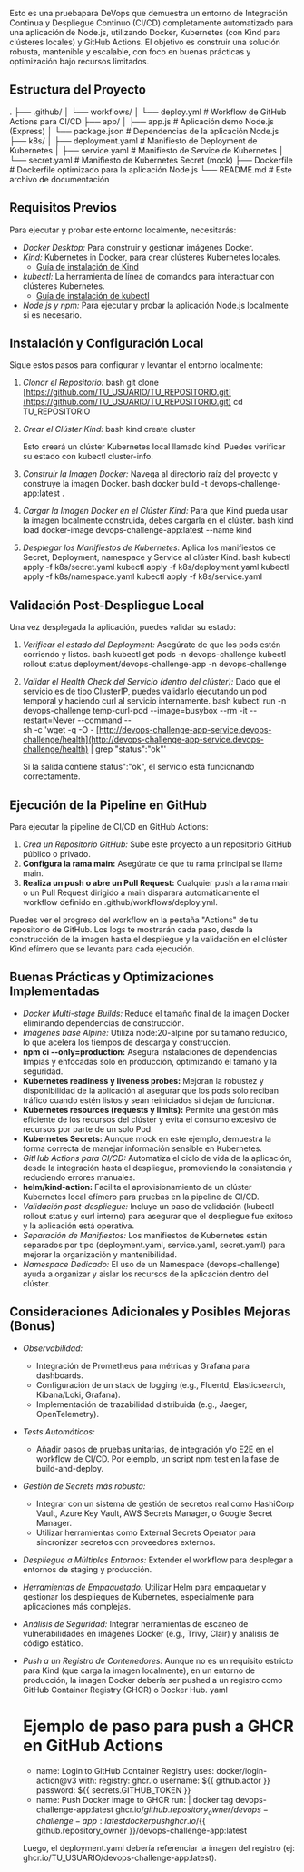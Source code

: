 Esto es una pruebapara DeVops que demuestra un entorno de Integración Continua y Despliegue Continuo (CI/CD) completamente automatizado para una aplicación de Node.js, utilizando Docker, Kubernetes (con Kind para clústeres locales) y GitHub Actions. El objetivo es construir una solución robusta, mantenible y escalable, con foco en buenas prácticas y optimización bajo recursos limitados.

## Estructura del Proyecto


.
├── .github/
│   └── workflows/
│       └── deploy.yml      # Workflow de GitHub Actions para CI/CD
├── app/
│   ├── app.js              # Aplicación demo Node.js (Express)
│   └── package.json        # Dependencias de la aplicación Node.js
├── k8s/
│   ├── deployment.yaml     # Manifiesto de Deployment de Kubernetes
│   ├── service.yaml        # Manifiesto de Service de Kubernetes
│   └── secret.yaml         # Manifiesto de Kubernetes Secret (mock)
├── Dockerfile              # Dockerfile optimizado para la aplicación Node.js
└── README.md               # Este archivo de documentación

## Requisitos Previos

Para ejecutar y probar este entorno localmente, necesitarás:

* *Docker Desktop:* Para construir y gestionar imágenes Docker.
* *Kind:* Kubernetes in Docker, para crear clústeres Kubernetes locales.
    * [Guía de instalación de Kind](https://kind.sigs.k8s.io/docs/user/quick-start/#installation)
* *kubectl:* La herramienta de línea de comandos para interactuar con clústeres Kubernetes.
    * [Guía de instalación de kubectl](https://kubernetes.io/docs/tasks/tools/install-kubectl/)
* *Node.js y npm:* Para ejecutar y probar la aplicación Node.js localmente si es necesario.

## Instalación y Configuración Local

Sigue estos pasos para configurar y levantar el entorno localmente:

1.  *Clonar el Repositorio:*
    bash
    git clone [https://github.com/TU_USUARIO/TU_REPOSITORIO.git](https://github.com/TU_USUARIO/TU_REPOSITORIO.git)
    cd TU_REPOSITORIO
    

2.  *Crear el Clúster Kind:*
    bash
    kind create cluster
    
    Esto creará un clúster Kubernetes local llamado kind. Puedes verificar su estado con kubectl cluster-info.

3.  *Construir la Imagen Docker:*
    Navega al directorio raíz del proyecto y construye la imagen Docker.
    bash
    docker build -t devops-challenge-app:latest .
    

4.  *Cargar la Imagen Docker en el Clúster Kind:*
    Para que Kind pueda usar la imagen localmente construida, debes cargarla en el clúster.
    bash
    kind load docker-image devops-challenge-app:latest --name kind
    

5.  *Desplegar los Manifiestos de Kubernetes:*
    Aplica los manifiestos de Secret, Deployment, namespace y Service al clúster Kind.
    bash
    kubectl apply -f k8s/secret.yaml
    kubectl apply -f k8s/deployment.yaml
    kubectl apply -f k8s/namespace.yaml
    kubectl apply -f k8s/service.yaml

    

## Validación Post-Despliegue Local

Una vez desplegada la aplicación, puedes validar su estado:

1.  *Verificar el estado del Deployment:*
    Asegúrate de que los pods estén corriendo y listos.
    bash
    kubectl get pods -n devops-challenge
    kubectl rollout status deployment/devops-challenge-app -n devops-challenge
    

2.  *Validar el Health Check del Servicio (dentro del clúster):*
    Dado que el servicio es de tipo ClusterIP, puedes validarlo ejecutando un pod temporal y haciendo curl al servicio internamente.
    bash
    kubectl run -n devops-challenge temp-curl-pod --image=busybox --rm -it --restart=Never --command -- \
      sh -c 'wget -q -O - [http://devops-challenge-app-service.devops-challenge/health](http://devops-challenge-app-service.devops-challenge/health) | grep "status\":\"ok"'
    
    Si la salida contiene status":"ok", el servicio está funcionando correctamente.

## Ejecución de la Pipeline en GitHub

Para ejecutar la pipeline de CI/CD en GitHub Actions:

1.  *Crea un Repositorio GitHub:* Sube este proyecto a un repositorio GitHub público o privado.
2.  **Configura la rama main:** Asegúrate de que tu rama principal se llame main.
3.  **Realiza un push o abre un Pull Request:** Cualquier push a la rama main o un Pull Request dirigido a main disparará automáticamente el workflow definido en .github/workflows/deploy.yml.

Puedes ver el progreso del workflow en la pestaña "Actions" de tu repositorio de GitHub. Los logs te mostrarán cada paso, desde la construcción de la imagen hasta el despliegue y la validación en el clúster Kind efímero que se levanta para cada ejecución.

## Buenas Prácticas y Optimizaciones Implementadas

* *Docker Multi-stage Builds:* Reduce el tamaño final de la imagen Docker eliminando dependencias de construcción.
* *Imágenes base Alpine:* Utiliza node:20-alpine por su tamaño reducido, lo que acelera los tiempos de descarga y construcción.
* **npm ci --only=production:** Asegura instalaciones de dependencias limpias y enfocadas solo en producción, optimizando el tamaño y la seguridad.
* **Kubernetes readiness y liveness probes:** Mejoran la robustez y disponibilidad de la aplicación al asegurar que los pods solo reciban tráfico cuando estén listos y sean reiniciados si dejan de funcionar.
* **Kubernetes resources (requests y limits):** Permite una gestión más eficiente de los recursos del clúster y evita el consumo excesivo de recursos por parte de un solo Pod.
* **Kubernetes Secrets:** Aunque mock en este ejemplo, demuestra la forma correcta de manejar información sensible en Kubernetes.
* *GitHub Actions para CI/CD:* Automatiza el ciclo de vida de la aplicación, desde la integración hasta el despliegue, promoviendo la consistencia y reduciendo errores manuales.
* **helm/kind-action:** Facilita el aprovisionamiento de un clúster Kubernetes local efímero para pruebas en la pipeline de CI/CD.
* *Validación post-despliegue:* Incluye un paso de validación (kubectl rollout status y curl interno) para asegurar que el despliegue fue exitoso y la aplicación está operativa.
* *Separación de Manifiestos:* Los manifiestos de Kubernetes están separados por tipo (deployment.yaml, service.yaml, secret.yaml) para mejorar la organización y mantenibilidad.
* *Namespace Dedicado:* El uso de un Namespace (devops-challenge) ayuda a organizar y aislar los recursos de la aplicación dentro del clúster.

## Consideraciones Adicionales y Posibles Mejoras (Bonus)

* *Observabilidad:*
    * Integración de Prometheus para métricas y Grafana para dashboards.
    * Configuración de un stack de logging (e.g., Fluentd, Elasticsearch, Kibana/Loki, Grafana).
    * Implementación de trazabilidad distribuida (e.g., Jaeger, OpenTelemetry).
* *Tests Automáticos:*
    * Añadir pasos de pruebas unitarias, de integración y/o E2E en el workflow de CI/CD. Por ejemplo, un script npm test en la fase de build-and-deploy.
* *Gestión de Secrets más robusta:*
    * Integrar con un sistema de gestión de secretos real como HashiCorp Vault, Azure Key Vault, AWS Secrets Manager, o Google Secret Manager.
    * Utilizar herramientas como External Secrets Operator para sincronizar secretos con proveedores externos.
* *Despliegue a Múltiples Entornos:* Extender el workflow para desplegar a entornos de staging y producción.
* *Herramientas de Empaquetado:* Utilizar Helm para empaquetar y gestionar los despliegues de Kubernetes, especialmente para aplicaciones más complejas.
* *Análisis de Seguridad:* Integrar herramientas de escaneo de vulnerabilidades en imágenes Docker (e.g., Trivy, Clair) y análisis de código estático.
* *Push a un Registro de Contenedores:* Aunque no es un requisito estricto para Kind (que carga la imagen localmente), en un entorno de producción, la imagen Docker debería ser pushed a un registro como GitHub Container Registry (GHCR) o Docker Hub.
    yaml
    # Ejemplo de paso para push a GHCR en GitHub Actions
    - name: Login to GitHub Container Registry
      uses: docker/login-action@v3
      with:
        registry: ghcr.io
        username: ${{ github.actor }}
        password: ${{ secrets.GITHUB_TOKEN }}
    - name: Push Docker image to GHCR
      run: |
        docker tag devops-challenge-app:latest ghcr.io/${{ github.repository_owner }}/devops-challenge-app:latest
        docker push ghcr.io/${{ github.repository_owner }}/devops-challenge-app:latest
    
    Luego, el deployment.yaml debería referenciar la imagen del registro (ej: ghcr.io/TU_USUARIO/devops-challenge-app:latest).


